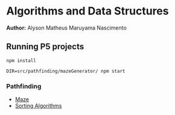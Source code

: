 # Algorithms and Data Structures

**Author:** Alyson Matheus Maruyama Nascimento

## Running P5 projects

```
npm install
```

```
DIR=src/pathfinding/mazeGenerator/ npm start
```

### Pathfinding

- [Maze](./src/pathfinding/)
- [Sorting Algorithms](./src/sorting)
